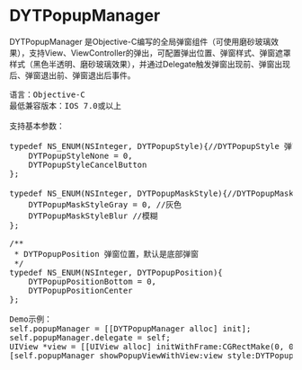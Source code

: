 # DYTPopupManager
DYTPopupManager 是Objective-C编写的全局弹窗组件（可使用磨砂玻璃效果），支持View、ViewController的弹出，可配置弹出位置、弹窗样式、弹窗遮罩样式（黑色半透明、磨砂玻璃效果），并通过Delegate触发弹窗出现前、弹窗出现后、弹窗退出前、弹窗退出后事件。
<pre>
语言：Objective-C
最低兼容版本：IOS 7.0或以上

支持基本参数：

typedef NS_ENUM(NSInteger, DYTPopupStyle){//DYTPopupStyle 弹窗样式，默认是无任何样式
    DYTPopupStyleNone = 0,
    DYTPopupStyleCancelButton
};

typedef NS_ENUM(NSInteger, DYTPopupMaskStyle){//DYTPopupMaskStyle 弹窗遮罩样式，默认是灰色
    DYTPopupMaskStyleGray = 0, //灰色
    DYTPopupMaskStyleBlur //模糊
};

/**
 * DYTPopupPosition 弹窗位置，默认是底部弹窗
 */
typedef NS_ENUM(NSInteger, DYTPopupPosition){
    DYTPopupPositionBottom = 0,
    DYTPopupPositionCenter
};

Demo示例：
self.popupManager = [[DYTPopupManager alloc] init];
self.popupManager.delegate = self;
UIView *view = [[UIView alloc] initWithFrame:CGRectMake(0, 0, 100, 200)];
[self.popupManager showPopupViewWithView:view style:DYTPopupStyleNone maskStyle:DYTPopupMaskStyleBlur position:DYTPopupPositionBottom animation:YES];

</pre>

